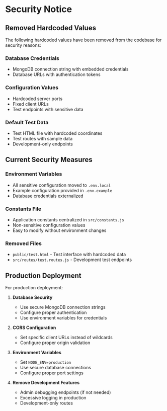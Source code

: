 # Security Notice

## Removed Hardcoded Values

The following hardcoded values have been removed from the codebase for security reasons:

### Database Credentials
- MongoDB connection string with embedded credentials
- Database URLs with authentication tokens

### Configuration Values
- Hardcoded server ports
- Fixed client URLs
- Test endpoints with sensitive data

### Default Test Data
- Test HTML file with hardcoded coordinates
- Test routes with sample data
- Development-only endpoints

## Current Security Measures

### Environment Variables
- All sensitive configuration moved to `.env.local`
- Example configuration provided in `.env.example`
- Database credentials externalized

### Constants File
- Application constants centralized in `src/constants.js`
- Non-sensitive configuration values
- Easy to modify without environment changes

### Removed Files
- `public/test.html` - Test interface with hardcoded data
- `src/routes/test.routes.js` - Development test endpoints

## Production Deployment

For production deployment:

1. **Database Security**
   - Use secure MongoDB connection strings
   - Configure proper authentication
   - Use environment variables for credentials

2. **CORS Configuration**
   - Set specific client URLs instead of wildcards
   - Configure proper origin validation

3. **Environment Variables**
   - Set `NODE_ENV=production`
   - Use secure database connections
   - Configure proper port settings

4. **Remove Development Features**
   - Admin debugging endpoints (if not needed)
   - Excessive logging in production
   - Development-only routes
